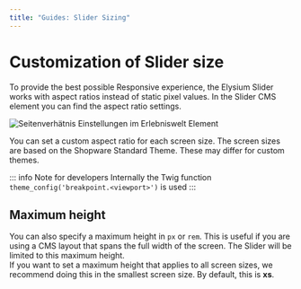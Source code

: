 ```yaml
---
title: "Guides: Slider Sizing"
---
```


# Customization of Slider size

To provide the best possible Responsive experience, the Elysium Slider works with aspect ratios instead of static pixel values. In the Slider CMS element you can find the aspect ratio settings.

<Image
    src="/screenshots/de/admin-cms-setting-aspect-ratio.png" 
    alt="Seitenverhätnis Einstellungen im Erlebniswelt Element"
    :caption="true" />

You can set a custom aspect ratio for each screen size. The screen sizes are based on the Shopware Standard Theme. These may differ for custom themes.  

::: info Note for developers
Internally the Twig function `theme_config('breakpoint.<viewport>')` is used
:::

## Maximum height
You can also specify a maximum height in `px` or `rem`. This is useful if you are using a CMS layout that spans the full width of the screen. The Slider will be limited to this maximum height.  
If you want to set a maximum height that applies to all screen sizes, we recommend doing this in the smallest screen size. By default, this is **xs**.